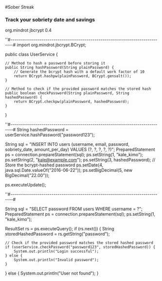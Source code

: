 #Sober Streak

### Track your sobriety date and savings

<dependency>
    <groupId>org.mindrot</groupId>
    <artifactId>jbcrypt</artifactId>
    <version>0.4</version>
</dependency>

''#-------------------------------------------------------------------------------#
import org.mindrot.jbcrypt.BCrypt;

public class UserService {

    // Method to hash a password before storing it
    public String hashPassword(String plainPassword) {
        // Generate the bcrypt hash with a default work factor of 10
        return BCrypt.hashpw(plainPassword, BCrypt.gensalt());
    }

    // Method to check if the provided password matches the stored hash
    public boolean checkPassword(String plainPassword, String hashedPassword) {
        return BCrypt.checkpw(plainPassword, hashedPassword);
    }
}

''#-------------------------------------------------------------------------------#
String hashedPassword = userService.hashPassword("password123");

String sql = "INSERT INTO users (username, email, password, sobriety_date, amount_per_day) VALUES (?, ?, ?, ?, ?)";
PreparedStatement ps = connection.prepareStatement(sql);
ps.setString(1, "kale_kimo");
ps.setString(2, "kale@example.com");
ps.setString(3, hashedPassword);  // Store the bcrypt-hashed password
ps.setDate(4, java.sql.Date.valueOf("2016-06-22"));
ps.setBigDecimal(5, new BigDecimal("22.00"));

ps.executeUpdate();

''#-------------------------------------------------------------------------------#

String sql = "SELECT password FROM users WHERE username = ?";
PreparedStatement ps = connection.prepareStatement(sql);
ps.setString(1, "kale_kimo");

ResultSet rs = ps.executeQuery();
if (rs.next()) {
    String storedHashedPassword = rs.getString("password");

    // Check if the provided password matches the stored hashed password
    if (userService.checkPassword("password123", storedHashedPassword)) {
        System.out.println("Login successful");
    } else {
        System.out.println("Invalid password");
    }
} else {
    System.out.println("User not found");
}


